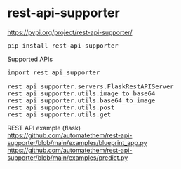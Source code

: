 # rest-api-supporter

https://pypi.org/project/rest-api-supporter/
<pre>
pip install rest-api-supporter
</pre>

Supported APIs  
<pre>
import rest_api_supporter

rest_api_supporter.servers.FlaskRestAPIServer
rest_api_supporter.utils.image_to_base64
rest_api_supporter.utils.base64_to_image
rest_api_supporter.utils.post
rest_api_supporter.utils.get
</pre>

REST API example (flask)  
https://github.com/automatethem/rest-api-supporter/blob/main/examples/blueprint_app.py  
https://github.com/automatethem/rest-api-supporter/blob/main/examples/predict.py
